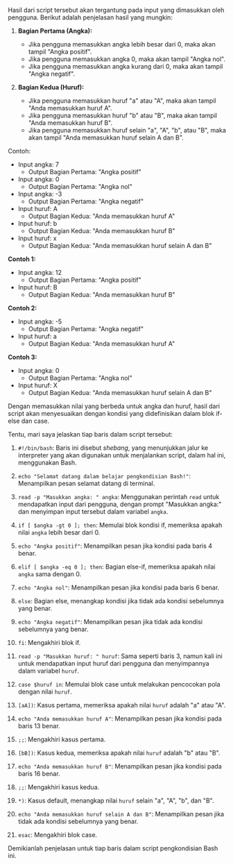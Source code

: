 Hasil dari script tersebut akan tergantung pada input yang dimasukkan oleh pengguna. Berikut adalah penjelasan hasil yang mungkin:

1. **Bagian Pertama (Angka):**
   - Jika pengguna memasukkan angka lebih besar dari 0, maka akan tampil "Angka positif".
   - Jika pengguna memasukkan angka 0, maka akan tampil "Angka nol".
   - Jika pengguna memasukkan angka kurang dari 0, maka akan tampil "Angka negatif".

2. **Bagian Kedua (Huruf):**
   - Jika pengguna memasukkan huruf "a" atau "A", maka akan tampil "Anda memasukkan huruf A".
   - Jika pengguna memasukkan huruf "b" atau "B", maka akan tampil "Anda memasukkan huruf B".
   - Jika pengguna memasukkan huruf selain "a", "A", "b", atau "B", maka akan tampil "Anda memasukkan huruf selain A dan B".

Contoh:
- Input angka: 7
  - Output Bagian Pertama: "Angka positif"
- Input angka: 0
  - Output Bagian Pertama: "Angka nol"
- Input angka: -3
  - Output Bagian Pertama: "Angka negatif"
- Input huruf: A
  - Output Bagian Kedua: "Anda memasukkan huruf A"
- Input huruf: b
  - Output Bagian Kedua: "Anda memasukkan huruf B"
- Input huruf: x
  - Output Bagian Kedua: "Anda memasukkan huruf selain A dan B"

**Contoh 1:**
- Input angka: 12
  - Output Bagian Pertama: "Angka positif"
- Input huruf: B
  - Output Bagian Kedua: "Anda memasukkan huruf B"

**Contoh 2:**
- Input angka: -5
  - Output Bagian Pertama: "Angka negatif"
- Input huruf: a
  - Output Bagian Kedua: "Anda memasukkan huruf A"

**Contoh 3:**
- Input angka: 0
  - Output Bagian Pertama: "Angka nol"
- Input huruf: X
  - Output Bagian Kedua: "Anda memasukkan huruf selain A dan B"

Dengan memasukkan nilai yang berbeda untuk angka dan huruf, hasil dari script akan menyesuaikan dengan kondisi yang didefinisikan dalam blok if-else dan case.

Tentu, mari saya jelaskan tiap baris dalam script tersebut:

1. `#!/bin/bash`: Baris ini disebut *shebang*, yang menunjukkan jalur ke interpreter yang akan digunakan untuk menjalankan script, dalam hal ini, menggunakan Bash.

2. `echo "Selamat datang dalam belajar pengkondisian Bash!"`: Menampilkan pesan selamat datang di terminal.

3. `read -p "Masukkan angka: " angka`: Menggunakan perintah `read` untuk mendapatkan input dari pengguna, dengan prompt "Masukkan angka:" dan menyimpan input tersebut dalam variabel `angka`.

4. `if [ $angka -gt 0 ]; then`: Memulai blok kondisi if, memeriksa apakah nilai `angka` lebih besar dari 0.

5. `echo "Angka positif"`: Menampilkan pesan jika kondisi pada baris 4 benar.

6. `elif [ $angka -eq 0 ]; then`: Bagian else-if, memeriksa apakah nilai `angka` sama dengan 0.

7. `echo "Angka nol"`: Menampilkan pesan jika kondisi pada baris 6 benar.

8. `else`: Bagian else, menangkap kondisi jika tidak ada kondisi sebelumnya yang benar.

9. `echo "Angka negatif"`: Menampilkan pesan jika tidak ada kondisi sebelumnya yang benar.

10. `fi`: Mengakhiri blok if.

11. `read -p "Masukkan huruf: " huruf`: Sama seperti baris 3, namun kali ini untuk mendapatkan input huruf dari pengguna dan menyimpannya dalam variabel `huruf`.

12. `case $huruf in`: Memulai blok case untuk melakukan pencocokan pola dengan nilai `huruf`.

13. `[aA])`: Kasus pertama, memeriksa apakah nilai `huruf` adalah "a" atau "A".

14. `echo "Anda memasukkan huruf A"`: Menampilkan pesan jika kondisi pada baris 13 benar.

15. `;;`: Mengakhiri kasus pertama.

16. `[bB])`: Kasus kedua, memeriksa apakah nilai `huruf` adalah "b" atau "B".

17. `echo "Anda memasukkan huruf B"`: Menampilkan pesan jika kondisi pada baris 16 benar.

18. `;;`: Mengakhiri kasus kedua.

19. `*)`: Kasus default, menangkap nilai `huruf` selain "a", "A", "b", dan "B".

20. `echo "Anda memasukkan huruf selain A dan B"`: Menampilkan pesan jika tidak ada kondisi sebelumnya yang benar.

21. `esac`: Mengakhiri blok case.

Demikianlah penjelasan untuk tiap baris dalam script pengkondisian Bash ini.
